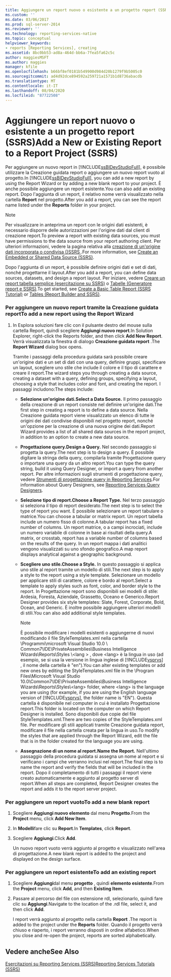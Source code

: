 ```yaml
---
title: Aggiungere un report nuovo o esistente a un progetto report (SSRS) | Microsoft Docs
ms.custom: ''
ms.date: 03/06/2017
ms.prod: sql-server-2014
ms.reviewer: ''
ms.technology: reporting-services-native
ms.topic: conceptual
helpviewer_keywords:
- reports [Reporting Services], creating
ms.assetid: 8bc0bb53-ad8a-464d-bb6a-7fea5fa62c5c
author: maggiesMSFT
ms.author: maggies
manager: kfile
ms.openlocfilehash: b66bf8ef0181b549900d984d20b1279f9b5005c0
ms.sourcegitcommit: ad4d92dce894592a259721a1571b1d8736abacdb
ms.translationtype: MT
ms.contentlocale: it-IT
ms.lasthandoff: 08/04/2020
ms.locfileid: "87722508"
---
```

# <a name="add-a-new-or-existing-report-to-a-report-project-ssrs"></a><span data-ttu-id="03308-102">Aggiungere un report nuovo o esistente a un progetto report (SSRS)</span><span class="sxs-lookup"><span data-stu-id="03308-102">Add a New or Existing Report to a Report Project (SSRS)</span></span>
  <span data-ttu-id="03308-103">Per aggiungere un nuovo report in [!INCLUDE[ssBIDevStudioFull](../../includes/ssbidevstudiofull-md.md)], è possibile utilizzare la Creazione guidata report o aggiungere un nuovo report vuoto al progetto.</span><span class="sxs-lookup"><span data-stu-id="03308-103">In [!INCLUDE[ssBIDevStudioFull](../../includes/ssbidevstudiofull-md.md)], you can add a new report by using the Report Wizard or by adding a new blank report to your project.</span></span> <span data-ttu-id="03308-104">È anche possibile aggiungere un report esistente.</span><span class="sxs-lookup"><span data-stu-id="03308-104">You can also add an existing report.</span></span> <span data-ttu-id="03308-105">Dopo l'aggiunta di un report, il relativo nome verrà visualizzato nella cartella **Report** nel progetto.</span><span class="sxs-lookup"><span data-stu-id="03308-105">After you add a report, you can see the report name listed under the **Reports** folder in your project.</span></span>  
  
> [!NOTE]  
>  <span data-ttu-id="03308-106">Per visualizzare in anteprima un report con le origini dati esistenti, è necessario disporre delle autorizzazioni per l'origine dati dal client di creazione report.</span><span class="sxs-lookup"><span data-stu-id="03308-106">To preview a report with existing data sources, you must have permissions to the data source from your report authoring client.</span></span> <span data-ttu-id="03308-107">Per ulteriori informazioni, vedere la pagina relativa alla [creazione di un'origine dati incorporata o condivisa &#40;&#41;SSRS ](../create-an-embedded-or-shared-data-source-ssrs.md).</span><span class="sxs-lookup"><span data-stu-id="03308-107">For more information, see [Create an Embedded or Shared Data Source &#40;SSRS&#41;](../create-an-embedded-or-shared-data-source-ssrs.md).</span></span>  
  
 <span data-ttu-id="03308-108">Dopo l'aggiunta di un report, è possibile definire origini dati e set di dati, nonché progettarne il layout.</span><span class="sxs-lookup"><span data-stu-id="03308-108">After you add a report, you can define data sources, datasets, and design a report layout.</span></span> <span data-ttu-id="03308-109">Per iniziare, vedere [Creare un report tabella semplice &#40;esercitazione su SSRS&#41;](../create-a-basic-table-report-ssrs-tutorial.md) o [Tabelle &#40;Generatore report e SSRS&#41;](../report-design/tables-report-builder-and-ssrs.md).</span><span class="sxs-lookup"><span data-stu-id="03308-109">To get started, see [Create a Basic Table Report &#40;SSRS Tutorial&#41;](../create-a-basic-table-report-ssrs-tutorial.md) or [Tables &#40;Report Builder  and SSRS&#41;](../report-design/tables-report-builder-and-ssrs.md).</span></span>  
  
### <a name="to-add-a-new-report-using-the-report-wizard"></a><span data-ttu-id="03308-110">Per aggiungere un nuovo report tramite la Creazione guidata report</span><span class="sxs-lookup"><span data-stu-id="03308-110">To add a new report using the Report Wizard</span></span>  
  
1.  <span data-ttu-id="03308-111">In Esplora soluzioni fare clic con il pulsante destro del mouse sulla cartella Report, quindi scegliere **Aggiungi nuovo report**.</span><span class="sxs-lookup"><span data-stu-id="03308-111">In Solution Explorer, right-click the Reports folder, and then click **Add New Report**.</span></span> <span data-ttu-id="03308-112">Verrà visualizzata la finestra di dialogo **Creazione guidata report** .</span><span class="sxs-lookup"><span data-stu-id="03308-112">The **Report Wizard** dialog box opens.</span></span>  
  
     <span data-ttu-id="03308-113">Tramite i passaggi della procedura guidata sarà possibile creare un'origine dati e un set di dati con una query, definire gruppi, specificare un layout, scegliere uno stile che include il colore e il tipo di carattere e creare il report.</span><span class="sxs-lookup"><span data-stu-id="03308-113">The wizard steps you through creating a data source, creating a dataset with a query, defining groups, specifying a layout, choosing a style that includes color and font, and creating the report.</span></span> <span data-ttu-id="03308-114">I passaggi includono:</span><span class="sxs-lookup"><span data-stu-id="03308-114">The steps include:</span></span>  
  
    -   <span data-ttu-id="03308-115">**Selezione un'origine dati.**</span><span class="sxs-lookup"><span data-stu-id="03308-115">**Select a Data Source.**</span></span> <span data-ttu-id="03308-116">Il primo passaggio della creazione di un report consiste nel definire un'origine dati.</span><span class="sxs-lookup"><span data-stu-id="03308-116">The first step in creating a report is to define a data source.</span></span> <span data-ttu-id="03308-117">Nella Creazione guidata report viene visualizzato un elenco di tutte le origini dei dati condivise disponibili nel progetto report, nonché un'opzione per la creazione di una nuova origine dei dati.</span><span class="sxs-lookup"><span data-stu-id="03308-117">Report Wizard provides a list of all shared data sources in the report project, in addition to an option to create a new data source.</span></span>  
  
    -   <span data-ttu-id="03308-118">**Progettazione query.**</span><span class="sxs-lookup"><span data-stu-id="03308-118">**Design a Query.**</span></span> <span data-ttu-id="03308-119">Nel secondo passaggio si progetta la query.</span><span class="sxs-lookup"><span data-stu-id="03308-119">The next step is to design a query.</span></span> <span data-ttu-id="03308-120">È possibile digitare la stringa della query, compilarla tramite Progettazione query o importare una query da un altro report.</span><span class="sxs-lookup"><span data-stu-id="03308-120">You can type the query string, build it using Query Designer, or import a query from another report.</span></span> <span data-ttu-id="03308-121">Per altre informazioni sugli strumenti di progettazione query, vedere [Strumenti di progettazione query in Reporting Services](../reporting-services-query-designers.md).</span><span class="sxs-lookup"><span data-stu-id="03308-121">For information about Query Designers, see [Reporting Services Query Designers](../reporting-services-query-designers.md).</span></span>  
  
    -   <span data-ttu-id="03308-122">**Selezione tipo di report.**</span><span class="sxs-lookup"><span data-stu-id="03308-122">**Choose a Report Type.**</span></span> <span data-ttu-id="03308-123">Nel terzo passaggio si seleziona il tipo di report desiderato.</span><span class="sxs-lookup"><span data-stu-id="03308-123">The next step is to select the type of report you want.</span></span> <span data-ttu-id="03308-124">È possibile selezionare un report tabulare o matrice.</span><span class="sxs-lookup"><span data-stu-id="03308-124">You can choose a tabular or matrix report.</span></span> <span data-ttu-id="03308-125">Un report tabella include un numero fisso di colonne.</span><span class="sxs-lookup"><span data-stu-id="03308-125">A tabular report has a fixed number of columns.</span></span> <span data-ttu-id="03308-126">Un report matrice, o a campi incrociati, include un numero variabile di colonne in base ai risultati della query.</span><span class="sxs-lookup"><span data-stu-id="03308-126">A matrix, or crosstab, report has a variable number of columns based on the results of the query.</span></span> <span data-ttu-id="03308-127">In un report mappa i dati analitici vengono visualizzati su uno sfondo geografico.</span><span class="sxs-lookup"><span data-stu-id="03308-127">A map report displays analytical against a geographic background.</span></span>  
  
    -   <span data-ttu-id="03308-128">**Scegliere uno stile.**</span><span class="sxs-lookup"><span data-stu-id="03308-128">**Choose a Style.**</span></span> <span data-ttu-id="03308-129">In questo passaggio si applica uno stile al report tramite un modello di stili.</span><span class="sxs-lookup"><span data-stu-id="03308-129">The next step is to apply a style to the report using a style template.</span></span> <span data-ttu-id="03308-130">Selezionare un modello per applicare stili di carattere, colore e bordo al report.</span><span class="sxs-lookup"><span data-stu-id="03308-130">Select a template to apply styles such as font, color, and border style to the report.</span></span> <span data-ttu-id="03308-131">In Progettazione report sono disponibili sei modelli di stile: Ardesia, Foresta, Aziendale, Grassetto, Oceano e Generico.</span><span class="sxs-lookup"><span data-stu-id="03308-131">Report Designer provides six style templates: Slate, Forest, Corporate, Bold, Ocean, and Generic.</span></span> <span data-ttu-id="03308-132">È inoltre possibile aggiungere ulteriori modelli di stili.</span><span class="sxs-lookup"><span data-stu-id="03308-132">You can also add additional style templates.</span></span>  
  
        > [!NOTE]  
        >  <span data-ttu-id="03308-133">È possibile modificare i modelli esistenti o aggiungerne di nuovi modificando il file StyleTemplates.xml nella cartella \Programmi\microsoft Visual Studio 10.0 \ Common7\IDE\PrivateAssemblies\Business Intelligence Wizards\Reports\Styles \\<lang \> , dove \<lang> è la lingua in uso (ad esempio, se si usa la versione in lingua inglese di [!INCLUDE[vsprvs](../../includes/vsprvs-md.md)] , il nome della cartella è "en").</span><span class="sxs-lookup"><span data-stu-id="03308-133">You can alter existing templates or add new ones by editing the StyleTemplates.xml file in the \Program Files\Microsoft Visual Studio 10.0\Common7\IDE\PrivateAssemblies\Business Intelligence Wizards\Reports\Styles\\<lang\> folder, where \<lang> is the language you are using (for example, if you are using the English language version of [!INCLUDE[vsprvs](../../includes/vsprvs-md.md)], the folder name is "EN").</span></span> <span data-ttu-id="03308-134">Questa cartella è disponibile nel computer in cui è installato Progettazione report.</span><span class="sxs-lookup"><span data-stu-id="03308-134">This folder is located on the computer on which Report Designer is installed.</span></span> <span data-ttu-id="03308-135">Sono disponibili due copie del file StyleTemplates.xml.</span><span class="sxs-lookup"><span data-stu-id="03308-135">There are two copies of the StyleTemplates.xml file.</span></span> <span data-ttu-id="03308-136">Per modificare gli stili applicati tramite Creazione guidata report, modificare il file nella cartella creata per la lingua in uso.</span><span class="sxs-lookup"><span data-stu-id="03308-136">To modify the styles that are applied through the Report Wizard, edit the file that is in the folder created for the language you are using.</span></span>  
  
    -   <span data-ttu-id="03308-137">**Assegnazione di un nome al report.**</span><span class="sxs-lookup"><span data-stu-id="03308-137">**Name the Report.**</span></span>  <span data-ttu-id="03308-138">Nell'ultimo passaggio della procedura guidata si assegna un nome al report e si verificano i campi che verranno inclusi nel report.</span><span class="sxs-lookup"><span data-stu-id="03308-138">The final step is to name the report and verify the fields that will be included in the report.</span></span> <span data-ttu-id="03308-139">Dopo il completamento di tutti i passaggi il report viene creato automaticamente e aggiunto al progetto server di report.</span><span class="sxs-lookup"><span data-stu-id="03308-139">When all steps are completed, Report Designer creates the report and adds it to the report server project.</span></span>  
  
### <a name="to-add-a-new-blank-report"></a><span data-ttu-id="03308-140">Per aggiungere un report vuoto</span><span class="sxs-lookup"><span data-stu-id="03308-140">To add a new blank report</span></span>  
  
1.  <span data-ttu-id="03308-141">Scegliere **Aggiungi nuovo elemento** dal menu **Progetto**.</span><span class="sxs-lookup"><span data-stu-id="03308-141">From the **Project** menu, click **Add New Item**.</span></span>  
  
2.  <span data-ttu-id="03308-142">In **Modelli**fare clic su **Report**.</span><span class="sxs-lookup"><span data-stu-id="03308-142">In **Templates**, click **Report**.</span></span>  
  
3.  <span data-ttu-id="03308-143">Scegliere **Aggiungi**.</span><span class="sxs-lookup"><span data-stu-id="03308-143">Click **Add**.</span></span>  
  
     <span data-ttu-id="03308-144">Un nuovo report vuoto verrà aggiunto al progetto e visualizzato nell'area di progettazione.</span><span class="sxs-lookup"><span data-stu-id="03308-144">A new blank report is added to the project and displayed on the design surface.</span></span>  
  
### <a name="to-add-an-existing-report"></a><span data-ttu-id="03308-145">Per aggiungere un report esistente</span><span class="sxs-lookup"><span data-stu-id="03308-145">To add an existing report</span></span>  
  
1.  <span data-ttu-id="03308-146">Scegliere **Aggiungi**dal menu **progetto** , quindi **elemento esistente**.</span><span class="sxs-lookup"><span data-stu-id="03308-146">From the **Project** menu, click **Add**, and then **Existing Item**.</span></span>  
  
2.  <span data-ttu-id="03308-147">Passare al percorso del file con estensione rdl, selezionarlo, quindi fare clic su **Aggiungi**.</span><span class="sxs-lookup"><span data-stu-id="03308-147">Navigate to the location of the .rdl file, select it, and then click **Add**.</span></span>  
  
     <span data-ttu-id="03308-148">l report verrà aggiunto al progetto nella cartella **Report** .</span><span class="sxs-lookup"><span data-stu-id="03308-148">The report is added to the project under the **Reports** folder.</span></span> <span data-ttu-id="03308-149">Quando il progetto verrà chiuso e riaperto, i report verranno disposti in ordine alfabetico.</span><span class="sxs-lookup"><span data-stu-id="03308-149">When you close and re-open the project, reports are sorted alphabetically.</span></span>  
  
## <a name="see-also"></a><span data-ttu-id="03308-150">Vedere anche</span><span class="sxs-lookup"><span data-stu-id="03308-150">See Also</span></span>  
 [<span data-ttu-id="03308-151">Esercitazioni su Reporting Services &#40;SSRS&#41;</span><span class="sxs-lookup"><span data-stu-id="03308-151">Reporting Services Tutorials &#40;SSRS&#41;</span></span>](../reporting-services-tutorials-ssrs.md)  
  
  
